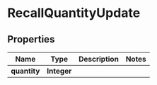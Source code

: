 # RecallQuantityUpdate

## Properties
Name | Type | Description | Notes
------------ | ------------- | ------------- | -------------
**quantity** | **Integer** |  | 
